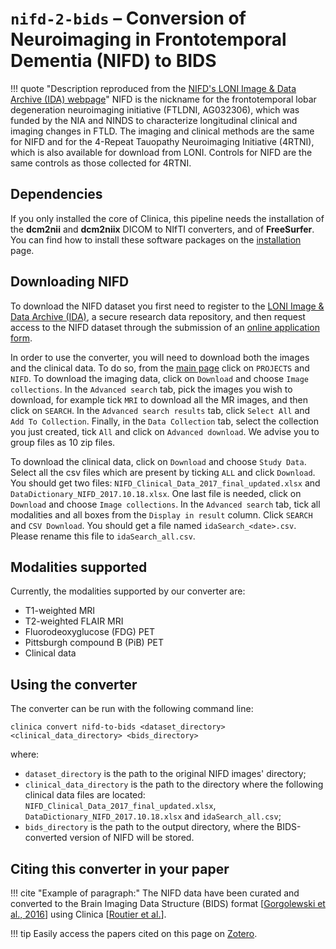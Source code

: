 # `nifd-2-bids` – Conversion of Neuroimaging in Frontotemporal Dementia (NIFD) to BIDS

!!! quote "Description reproduced from the [NIFD's LONI Image & Data Archive (IDA) webpage](https://ida.loni.usc.edu/home/projectPage.jsp?project=NIFD&page=HOME&subPage=OVERVIEW_PR#)"
    NIFD is the nickname for the frontotemporal lobar degeneration neuroimaging initiative (FTLDNI, AG032306), which was funded by the NIA and NINDS to characterize longitudinal clinical and imaging changes in FTLD.
    The imaging and clinical methods are the same for NIFD and for the 4-Repeat Tauopathy Neuroimaging Initiative (4RTNI), which is also available for download from LONI.
    Controls for NIFD are the same controls as those collected for 4RTNI.

## Dependencies

If you only installed the core of Clinica, this pipeline needs the installation of the **dcm2nii** and **dcm2niix** DICOM to NIfTI converters, and of **FreeSurfer**.
You can find how to install these software packages on the [installation](../../#installing-clinica-from-source) page.

## Downloading NIFD

To download the NIFD dataset you first need to register to the [LONI Image & Data Archive (IDA)](https://ida.loni.usc.edu/login.jsp), a secure research data repository, and then request access to the NIFD dataset through the submission of an [online application form](https://ida.loni.usc.edu/collaboration/access/appApply.jsp?project=NIFD).

In order to use the converter, you will need to download both the images and the clinical data.
To do so, from the [main page](https://ida.loni.usc.edu/login.jsp?returnPage=UserManagement.jsp&project=) click on `PROJECTS` and `NIFD`.
To download the imaging data, click on `Download` and choose `Image collections`.
In the `Advanced search` tab, pick the images you wish to download, for example tick `MRI` to download all the MR images, and then click on `SEARCH`.
In the `Advanced search results` tab, click `Select All` and `Add To Collection`.
Finally, in the `Data Collection` tab, select the collection you just created, tick `All` and click on `Advanced download`.
We advise you to group files as 10 zip files.

To download the clinical data, click on `Download` and choose `Study Data`.
Select all the csv files which are present by ticking `ALL` and click `Download`.
You should get two files: `NIFD_Clinical_Data_2017_final_updated.xlsx` and `DataDictionary_NIFD_2017.10.18.xlsx`.
One last file is needed, click on `Download` and choose `Image collections`.
In the `Advanced search` tab, tick all modalities and all boxes from the `Display in result` column.
Click `SEARCH` and `CSV Download`.
You should get a file named `idaSearch_<date>.csv`.
Please rename this file to `idaSearch_all.csv`.

## Modalities supported

Currently, the modalities supported by our converter are:

- T1-weighted MRI
- T2-weighted FLAIR MRI
- Fluorodeoxyglucose (FDG) PET
- Pittsburgh compound B (PiB) PET
- Clinical data

## Using the converter

The converter can be run with the following command line:

```Text
clinica convert nifd-to-bids <dataset_directory> <clinical_data_directory> <bids_directory>
```

where:

- `dataset_directory` is the path to the original NIFD images' directory;
- `clinical_data_directory` is the path to the directory where the following clinical data files are located: `NIFD_Clinical_Data_2017_final_updated.xlsx`, `DataDictionary_NIFD_2017.10.18.xlsx` and `idaSearch_all.csv`;
- `bids_directory` is the path to the output directory, where the BIDS-converted version of NIFD will be stored.

## Citing this converter in your paper

!!! cite "Example of paragraph:"
    The NIFD data have been curated and converted to the Brain Imaging Data Structure (BIDS) format
    [[Gorgolewski et al., 2016](https://doi.org/10.1038/sdata.2016.44)] using Clinica
    [[Routier et al.](https://hal.inria.fr/hal-02308126/)].

!!! tip
    Easily access the papers cited on this page on [Zotero](https://www.zotero.org/groups/2240070/clinica_aramislab/collections/NASGJPVL).
